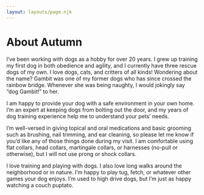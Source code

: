 ```yaml
---
layout: layouts/page.njk
---
```


# About Autumn

I’ve been working with dogs as a hobby for over 20 years. I grew up training my
first dog in both obedience and agility, and I currently have three rescue dogs
of my own. I love dogs, cats, and critters of all kinds! Wondering about the name?
Gambit was one of my former dogs who has since crossed the rainbow bridge. Whenever
she was being naughty, I would jokingly say “dog Gambit!” to her.

I am happy to provide your dog with a safe environment in your own home. I’m an
expert at keeping dogs from bolting out the door, and my years of dog training
experience help me to understand your pets’ needs.

I’m well-versed in giving topical and oral medications and basic grooming such as
brushing, nail trimming, and ear cleaning, so please let me know if you’d like any
of those things done during my visit. I am comfortable using flat collars, head collars,
martingale collars, or harnesses (no-pull or otherwise), but I will not use prong
or shock collars.

I love training and playing with dogs. I also love long walks around the neighborhood
or in nature. I’m happy to play tug, fetch, or whatever other games your dog enjoys.
I’m used to high drive dogs, but I’m just as happy watching a couch puptato.